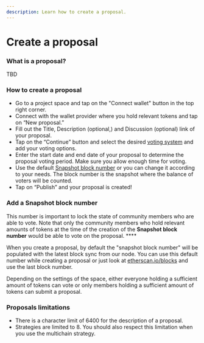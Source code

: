 ```yaml
---
description: Learn how to create a proposal.
---
```


# Create a proposal

### What is a proposal?&#x20;

TBD

### How to create a proposal

* Go to a project space and tap on the "Connect wallet" button in the top right corner.
* Connect with the wallet provider where you hold relevant tokens and tap on “New proposal.”
* Fill out the Title, Description (optional,) and Discussion (optional) link of your proposal.
* Tap on the “Continue” button and select the desired [voting system](https://docs.snapshot.org/proposals/voting-types) and add your voting options.
* Enter the start date and end date of your proposal to determine the proposal voting period. Make sure you allow enough time for voting.
* Use the default [Snapshot block number](create.md#add-a-snapshot-block-number) or you can change it according to your needs. The block number is the snapshot where the balance of voters will be counted.&#x20;
* Tap on “Publish” and your proposal is created!&#x20;

### **Add a Snapshot block number**

This number is important to lock the state of community members who are able to vote. Note that only the community members who hold relevant amounts of tokens at the time of the creation of the **Snapshot block number** would be able to vote on the proposal. ****&#x20;

When you create a proposal, by default the "snapshot block number" will be populated with the latest block sync from our node. You can use this default number while creating a proposal or just look at [etherscan.io/blocks](https://etherscan.io/blocks) and use the last block number.

Depending on the settings of the space, either everyone holding a sufficient amount of tokens can vote or only members holding a sufficient amount of tokens can submit a proposal.

### Proposals limitations

* There is a character limit of 6400 for the description of a proposal.
* Strategies are limited to 8. You should also respect this limitation when you use the multichain strategy.
